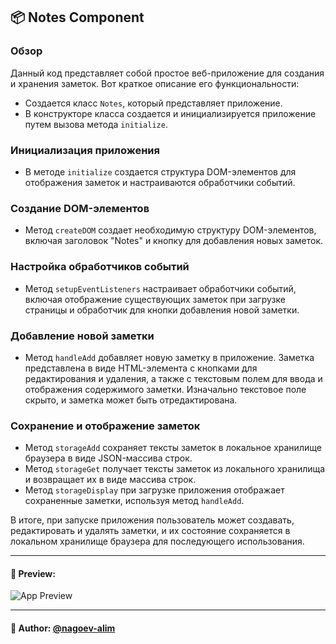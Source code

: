 ## 📦 Notes Component

### Обзор
Данный код представляет собой простое веб-приложение для создания и хранения заметок. Вот краткое описание его функциональности:

- Создается класс `Notes`, который представляет приложение.
- В конструкторе класса создается и инициализируется приложение путем вызова метода `initialize`.

### Инициализация приложения

- В методе `initialize` создается структура DOM-элементов для отображения заметок и настраиваются обработчики событий.

### Создание DOM-элементов

- Метод `createDOM` создает необходимую структуру DOM-элементов, включая заголовок "Notes" и кнопку для добавления новых заметок.

### Настройка обработчиков событий

- Метод `setupEventListeners` настраивает обработчики событий, включая отображение существующих заметок при загрузке страницы и обработчик для кнопки добавления новой заметки.

### Добавление новой заметки

- Метод `handleAdd` добавляет новую заметку в приложение. Заметка представлена в виде HTML-элемента с кнопками для редактирования и удаления, а также с текстовым полем для ввода и отображения содержимого заметки. Изначально текстовое поле скрыто, и заметка может быть отредактирована.

### Сохранение и отображение заметок

- Метод `storageAdd` сохраняет тексты заметок в локальное хранилище браузера в виде JSON-массива строк.
- Метод `storageGet` получает тексты заметок из локального хранилища и возвращает их в виде массива строк.
- Метод `storageDisplay` при загрузке приложения отображает сохраненные заметки, используя метод `handleAdd`.

В итоге, при запуске приложения пользователь может создавать, редактировать и удалять заметки, и их состояние сохраняется в локальном хранилище браузера для последующего использования.

---

#### 🌄 Preview:

![App Preview](https://lh3.googleusercontent.com/drive-viewer/AITFw-wRmxnhF67CdDaDf2koUzKnQ1T1YBUPWPsywdGtfE2P3Y4GD9G_P39LLYKWcSbqEs3w9x-RACXmN0ndWb1-Z2XMrz7b=s1600)


-----

#### 🙌 Author: [@nagoev-alim](https://github.com/nagoev-alim)

